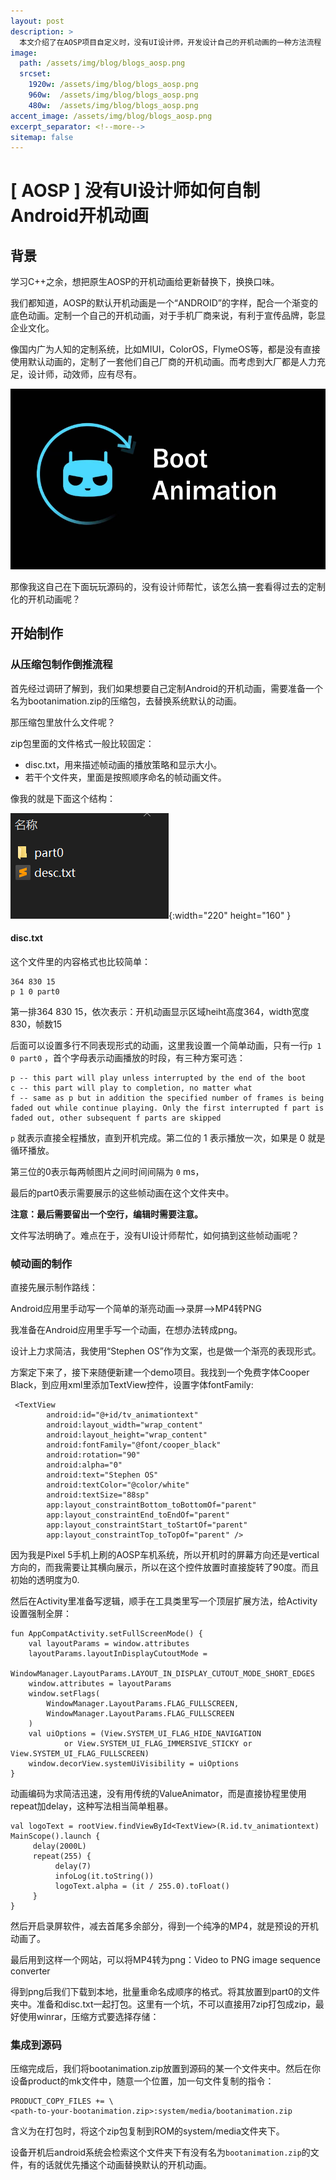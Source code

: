```yaml
---
layout: post
description: > 
  本文介绍了在AOSP项目自定义时，没有UI设计师，开发设计自己的开机动画的一种方法流程
image: 
  path: /assets/img/blog/blogs_aosp.png
  srcset: 
    1920w: /assets/img/blog/blogs_aosp.png
    960w:  /assets/img/blog/blogs_aosp.png
    480w:  /assets/img/blog/blogs_aosp.png
accent_image: /assets/img/blog/blogs_aosp.png
excerpt_separator: <!--more-->
sitemap: false
---
```

# [ AOSP ] 没有UI设计师如何自制Android开机动画
## 背景
学习C++之余，想把原生AOSP的开机动画给更新替换下，换换口味。

我们都知道，AOSP的默认开机动画是一个“ANDROID”的字样，配合一个渐变的底色动画。定制一个自己的开机动画，对于手机厂商来说，有利于宣传品牌，彰显企业文化。

像国内广为人知的定制系统，比如MIUI，ColorOS，FlymeOS等，都是没有直接使用默认动画的，定制了一套他们自己厂商的开机动画。而考虑到大厂都是人力充足，设计师，动效师，应有尽有。

![bootanimation](/assets/img/blog/blogs_bootanimation.png)

那像我这自己在下面玩玩源码的，没有设计师帮忙，该怎么搞一套看得过去的定制化的开机动画呢？

## 开始制作
### 从压缩包制作倒推流程
首先经过调研了解到，我们如果想要自己定制Android的开机动画，需要准备一个名为bootanimation.zip的压缩包，去替换系统默认的动画。

那压缩包里放什么文件呢？

zip包里面的文件格式一般比较固定：
* disc.txt，用来描述帧动画的播放策略和显示大小。
* 若干个文件夹，里面是按照顺序命名的帧动画文件。

像我的就是下面这个结构：

![bootanimation](/assets/img/blog/blogs_bootanimation_files.png){:width="220" height="160" }

#### disc.txt
这个文件里的内容格式也比较简单：

```
364 830 15
p 1 0 part0
```

第一排364 830 15，依次表示：开机动画显示区域heiht高度364，width宽度830，帧数15

后面可以设置多行不同表现形式的动画，这里我设置一个简单动画，只有一行```p 1 0 part0``` ，首个字母表示动画播放的时段，有三种方案可选：

```
p -- this part will play unless interrupted by the end of the boot
c -- this part will play to completion, no matter what
f -- same as p but in addition the specified number of frames is being faded out while continue playing. Only the first interrupted f part is faded out, other subsequent f parts are skipped
```

```p``` 就表示直接全程播放，直到开机完成。第二位的 1 表示播放一次，如果是 0 就是循环播放。

第三位的0表示每两帧图片之间时间间隔为 ```0``` ms，

最后的part0表示需要展示的这些帧动画在这个文件夹中。

**注意：最后需要留出一个空行，编辑时需要注意。**

文件写法明确了。难点在于，没有UI设计师帮忙，如何搞到这些帧动画呢？

### 帧动画的制作
直接先展示制作路线：

Android应用里手动写一个简单的渐亮动画——>录屏——>MP4转PNG

我准备在Android应用里手写一个动画，在想办法转成png。

设计上力求简洁，我使用“Stephen OS”作为文案，也是做一个渐亮的表现形式。

方案定下来了，接下来随便新建一个demo项目。我找到一个免费字体Cooper Black，到应用xml里添加TextView控件，设置字体fontFamily:

```
 <TextView
        android:id="@+id/tv_animationtext"
        android:layout_width="wrap_content"
        android:layout_height="wrap_content"
        android:fontFamily="@font/cooper_black"
        android:rotation="90"
        android:alpha="0"
        android:text="Stephen OS"
        android:textColor="@color/white"
        android:textSize="88sp"
        app:layout_constraintBottom_toBottomOf="parent"
        app:layout_constraintEnd_toEndOf="parent"
        app:layout_constraintStart_toStartOf="parent"
        app:layout_constraintTop_toTopOf="parent" />
```
因为我是Pixel 5手机上刷的AOSP车机系统，所以开机时的屏幕方向还是vertical方向的，而我需要让其横向展示，所以在这个控件放置时直接旋转了90度。而且初始的透明度为0.

然后在Activity里准备写逻辑，顺手在工具类里写一个顶层扩展方法，给Activity设置强制全屏：

```
fun AppCompatActivity.setFullScreenMode() {
    val layoutParams = window.attributes
    layoutParams.layoutInDisplayCutoutMode =
        WindowManager.LayoutParams.LAYOUT_IN_DISPLAY_CUTOUT_MODE_SHORT_EDGES
    window.attributes = layoutParams
    window.setFlags(
        WindowManager.LayoutParams.FLAG_FULLSCREEN,
        WindowManager.LayoutParams.FLAG_FULLSCREEN
    )
    val uiOptions = (View.SYSTEM_UI_FLAG_HIDE_NAVIGATION
            or View.SYSTEM_UI_FLAG_IMMERSIVE_STICKY or View.SYSTEM_UI_FLAG_FULLSCREEN)
    window.decorView.systemUiVisibility = uiOptions
}
```

动画编码为求简洁迅速，没有用传统的ValueAnimator，而是直接协程里使用repeat加delay，这种写法相当简单粗暴。

```
val logoText = rootView.findViewById<TextView>(R.id.tv_animationtext)
MainScope().launch {
     delay(2000L)
     repeat(255) {
          delay(7)
          infoLog(it.toString())
          logoText.alpha = (it / 255.0).toFloat()
     }
}
```
然后开启录屏软件，减去首尾多余部分，得到一个纯净的MP4，就是预设的开机动画了。

最后用到这样一个网站，可以将MP4转为png：Video to PNG image sequence converter

得到png后我们下载到本地，批量重命名成顺序的格式。将其放置到part0的文件夹中。准备和disc.txt一起打包。这里有一个坑，不可以直接用7zip打包成zip，最好使用winrar，压缩方式要选择存储：

### 集成到源码
压缩完成后，我们将bootanimation.zip放置到源码的某一个文件夹中。然后在你设备product的mk文件中，随意一个位置，加一句文件复制的指令：

```
PRODUCT_COPY_FILES += \
<path-to-your-bootanimation.zip>:system/media/bootanimation.zip
```

含义为在打包时，将这个zip包复制到ROM的system/media文件夹下。

设备开机后android系统会检索这个文件夹下有没有名为```bootanimation.zip```的文件，有的话就优先播这个动画替换默认的开机动画。